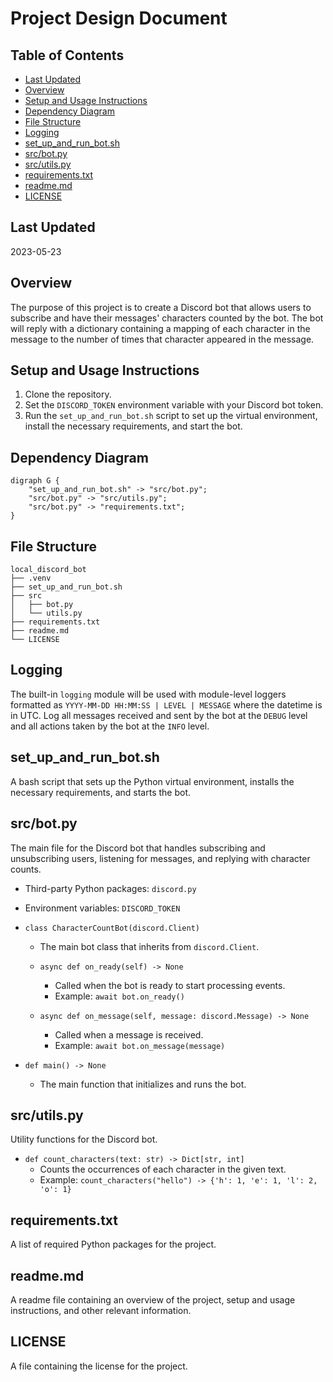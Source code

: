 # Project Design Document

## Table of Contents

- [Last Updated](#last-updated)
- [Overview](#overview)
- [Setup and Usage Instructions](#setup-and-usage-instructions)
- [Dependency Diagram](#dependency-diagram)
- [File Structure](#file-structure)
- [Logging](#logging)
- [set_up_and_run_bot.sh](#set_up_and_run_botsh)
- [src/bot.py](#srcbotpy)
- [src/utils.py](#srcutilspy)
- [requirements.txt](#requirementstxt)
- [readme.md](#readmemd)
- [LICENSE](#license)

## Last Updated

2023-05-23

## Overview

The purpose of this project is to create a Discord bot that allows users to subscribe and have their messages' characters counted by the bot. The bot will reply with a dictionary containing a mapping of each character in the message to the number of times that character appeared in the message.

## Setup and Usage Instructions

1. Clone the repository.
2. Set the `DISCORD_TOKEN` environment variable with your Discord bot token.
3. Run the `set_up_and_run_bot.sh` script to set up the virtual environment, install the necessary requirements, and start the bot.

## Dependency Diagram

```graphviz
digraph G {
    "set_up_and_run_bot.sh" -> "src/bot.py";
    "src/bot.py" -> "src/utils.py";
    "src/bot.py" -> "requirements.txt";
}
```

## File Structure

```
local_discord_bot
├── .venv
├── set_up_and_run_bot.sh
├── src
│   ├── bot.py
│   └── utils.py
├── requirements.txt
├── readme.md
└── LICENSE
```

## Logging

The built-in `logging` module will be used with module-level loggers formatted as `YYYY-MM-DD HH:MM:SS | LEVEL | MESSAGE` where the datetime is in UTC. Log all messages received and sent by the bot at the `DEBUG` level and all actions taken by the bot at the `INFO` level.

## set_up_and_run_bot.sh

A bash script that sets up the Python virtual environment, installs the necessary requirements, and starts the bot.

## src/bot.py

The main file for the Discord bot that handles subscribing and unsubscribing users, listening for messages, and replying with character counts.

- Third-party Python packages: `discord.py`
- Environment variables: `DISCORD_TOKEN`

- `class CharacterCountBot(discord.Client)`
  - The main bot class that inherits from `discord.Client`.

  - `async def on_ready(self) -> None`
    - Called when the bot is ready to start processing events.
    - Example: `await bot.on_ready()`

  - `async def on_message(self, message: discord.Message) -> None`
    - Called when a message is received.
    - Example: `await bot.on_message(message)`

- `def main() -> None`
  - The main function that initializes and runs the bot.

## src/utils.py

Utility functions for the Discord bot.

- `def count_characters(text: str) -> Dict[str, int]`
  - Counts the occurrences of each character in the given text.
  - Example: `count_characters("hello") -> {'h': 1, 'e': 1, 'l': 2, 'o': 1}`

## requirements.txt

A list of required Python packages for the project.

## readme.md

A readme file containing an overview of the project, setup and usage instructions, and other relevant information.

## LICENSE

A file containing the license for the project.